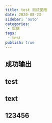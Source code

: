 ```yaml
---
title: test 测试使用
date: 2020-08-23
sidebar: 'auto'
categories:
 - 后端
tags:
 - test
publish: true
---
```


## 成功输出

## test

## text

## 123456